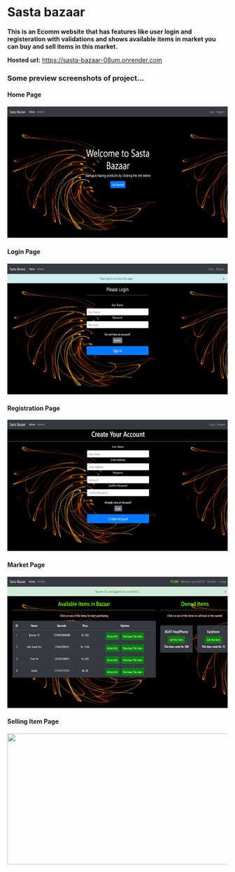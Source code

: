 # Sasta bazaar

<strong>This is an Ecomm website that has features like user login and registeration with validations and shows available items in market you can buy and sell items in this market.</strong>

<strong>Hosted url:</strong> https://sasta-bazaar-08um.onrender.com

### Some preview screenshots of project...

<h4>Home Page</h4>
<img src="Screenshot (165).png" width=600px height=300px>

<h4>Login Page</h4>
<img src="Screenshot (166).png" width=600px height=300px>

<h4>Registration Page</h4>
<img src="Screenshot (167).png" width=600px height=300px>

<h4>Market Page</h4>
<img src="Screenshot (168).png" width=600px height=300px>

<h4>Selling Item Page</h4>
<img src="Screenshot (223).png" width=600px height=300px>
